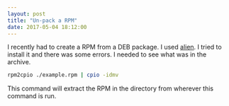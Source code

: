 ```yaml
---
layout: post
title: "Un-pack a RPM"
date: 2017-05-04 18:12:00
---
```


I recently had to create a RPM from a DEB package.  I used [alien](https://wiki.debian.org/Alien). I tried to install it and there was some errors.  I needed to see what was in the archive.

~~~bash
rpm2cpio ./example.rpm | cpio -idmv
~~~

This command will extract the RPM in the directory from wherever this command is run.

